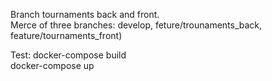 Branch tournaments back and front.  
Merce of three branches: develop, feture/trounaments_back, feature/tournaments_front)

Test:
docker-compose build  
docker-compose up
